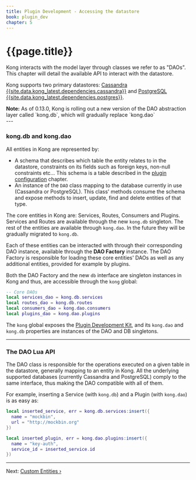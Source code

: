 ```yaml
---
title: Plugin Development - Accessing the datastore
book: plugin_dev
chapter: 5
---
```


# {{page.title}}

Kong interacts with the model layer through classes we refer to as "DAOs". This
chapter will detail the available API to interact with the datastore.

Kong supports two primary datastores: [Cassandra
{{site.data.kong_latest.dependencies.cassandra}}](http://cassandra.apache.org/)
and [PostgreSQL
{{site.data.kong_latest.dependencies.postgres}}](http://www.postgresql.org/).

<div class="alert alert-warning">
  <strong>Note:</strong> As of 0.13.0, Kong is rolling out a new version of
  the DAO abstraction layer called `kong.db`, which will gradually
  replace `kong.dao`
</div>
---

### kong.db and kong.dao

All entities in Kong are represented by:

- A schema that describes which table the entity relates to in the datastore,
  constraints on its fields such as foreign keys, non-null constraints etc...
  This schema is a table described in the [plugin
  configuration]({{page.book.chapters.plugin-configuration}}) chapter.
- An instance of the `DAO` class mapping to the database currently in use
  (Cassandra or PostgreSQL). This class' methods consume the schema and expose
  methods to insert, update, find and delete entities of that type.

The core entities in Kong are: Services, Routes, Consumers and Plugins.
Services and Routes are available through the new `kong.db` singleton. The
rest of the entities are available through `kong.dao`. In the future they
will be gradually migrated to `kong.db`.

Each of these entities can be interacted with through their corresponding DAO
instance, available through the **DAO Factory** instance. The DAO Factory is
responsible for loading these core entities' DAOs as well as any additional
entities, provided for example by plugins.

Both the DAO Factory and the new `db` interface are singleton instances in Kong
and thus, are accessible through the `kong` global:

```lua
-- Core DAOs
local services_dao = kong.db.services
local routes_dao = kong.db.routes
local consumers_dao = kong.dao.consumers
local plugins_dao = kong.dao.plugins
```

The `kong` global exposes the [Plugin Development Kit], and its `kong.dao` and
`kong.db` properties are instances of the DAO and DB singletons.

---

### The DAO Lua API

The DAO class is responsible for the operations executed on a given table in
the datastore, generally mapping to an entity in Kong. All the underlying
supported databases (currently Cassandra and PostgreSQL) comply to the same
interface, thus making the DAO compatible with all of them.

For example, inserting a Service (with `kong.db`) and a Plugin (with
`kong.dao`) is as easy as:

```lua
local inserted_service, err = kong.db.services:insert({
  name = "mockbin",
  url = "http://mockbin.org"
})

local inserted_plugin, err = kong.dao.plugins:insert({
  name = "key-auth",
  service_id = inserted_service.id
})
```

---

Next: [Custom Entities &rsaquo;]({{page.book.next}})

[Plugin Development Kit]: /{{page.kong_version}}/pdk
